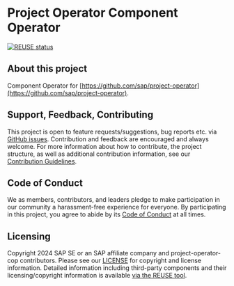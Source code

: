 # Project Operator Component Operator

[![REUSE status](https://api.reuse.software/badge/github.com/SAP/project-operator-cop)](https://api.reuse.software/info/github.com/SAP/project-operator-cop)

## About this project

Component Operator for [https://github.com/sap/project-operator](https://github.com/sap/project-operator).

## Support, Feedback, Contributing

This project is open to feature requests/suggestions, bug reports etc. via [GitHub issues](https://github.com/SAP/project-operator-cop/issues). Contribution and feedback are encouraged and always welcome. For more information about how to contribute, the project structure, as well as additional contribution information, see our [Contribution Guidelines](CONTRIBUTING.md).

## Code of Conduct

We as members, contributors, and leaders pledge to make participation in our community a harassment-free experience for everyone. By participating in this project, you agree to abide by its [Code of Conduct](https://github.com/SAP/.github/blob/main/CODE_OF_CONDUCT.md) at all times.

## Licensing

Copyright 2024 SAP SE or an SAP affiliate company and project-operator-cop contributors. Please see our [LICENSE](LICENSE) for copyright and license information. Detailed information including third-party components and their licensing/copyright information is available [via the REUSE tool](https://api.reuse.software/info/github.com/SAP/project-operator-cop).

